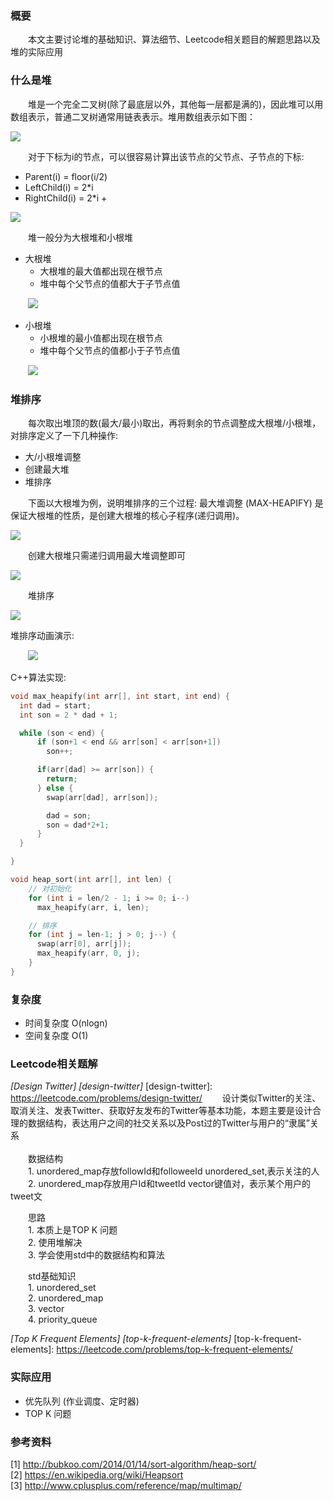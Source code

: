 ### 概要
&emsp;&emsp;本文主要讨论堆的基础知识、算法细节、Leetcode相关题目的解题思路以及堆的实际应用

### 什么是堆
&emsp;&emsp;堆是一个完全二叉树(除了最底层以外，其他每一层都是满的)，因此堆可以用数组表示，普通二叉树通常用链表表示。堆用数组表示如下图：

![](http://bubkoo.qiniudn.com/heap-and-array.png)

&emsp;&emsp;对于下标为i的节点，可以很容易计算出该节点的父节点、子节点的下标:
- Parent(i) = floor(i/2)
- LeftChild(i) = 2*i
- RightChild(i) = 2*i +

![](http://bubkoo.qiniudn.com/heap-and-array-parent-children.png)

&emsp;&emsp;堆一般分为大根堆和小根堆
- 大根堆
  - 大根堆的最大值都出现在根节点
  - 堆中每个父节点的值都大于子节点值

&emsp;&emsp;![](http://bubkoo.qiniudn.com/max-heap.png)

- 小根堆
  - 小根堆的最小值都出现在根节点
  - 堆中每个父节点的值都小于子节点值

&emsp;&emsp;![](http://bubkoo.qiniudn.com/min-heap.png)

### 堆排序
&emsp;&emsp;每次取出堆顶的数(最大/最小)取出，再将剩余的节点调整成大根堆/小根堆，对排序定义了一下几种操作:
- 大/小根堆调整
- 创建最大堆
- 堆排序

&emsp;&emsp;下面以大根堆为例，说明堆排序的三个过程: 最大堆调整 (MAX-HEAPIFY) 是保证大根堆的性质，是创建大根堆的核心子程序(递归调用)。

![](http://bubkoo.qiniudn.com/MAX%E2%80%90HEAPIFY-Procedure.png)

&emsp;&emsp;创建大根堆只需递归调用最大堆调整即可

![](http://bubkoo.qiniudn.com/building-a-heap.png)

&emsp;&emsp;堆排序

![](http://bubkoo.qiniudn.com/HeapSort.png)

堆排序动画演示:

&emsp;&emsp;![](http://bubkoo.qiniudn.com/Sorting_heapsort_anim.gif
)

C++算法实现:
```C++
void max_heapify(int arr[], int start, int end) {
  int dad = start;
  int son = 2 * dad + 1;

  while (son < end) {
      if (son+1 < end && arr[son] < arr[son+1])
        son++;

      if(arr[dad] >= arr[son]) {
        return;
      } else {
        swap(arr[dad], arr[son]);

        dad = son;
        son = dad*2+1;
      }
  }

}

void heap_sort(int arr[], int len) {
    // 对初始化
    for (int i = len/2 - 1; i >= 0; i--)
      max_heapify(arr, i, len);

    // 排序
    for (int j = len-1; j > 0; j--) {
      swap(arr[0], arr[j]);
      max_heapify(arr, 0, j);
    }
}
```

### 复杂度
- 时间复杂度 O(nlogn)
- 空间复杂度 O(1)

### Leetcode相关题解
_[Design Twitter] [design-twitter]_
[design-twitter]: https://leetcode.com/problems/design-twitter/
&emsp;&emsp;设计类似Twitter的关注、取消关注、发表Twitter、获取好友发布的Twitter等基本功能，本题主要是设计合理的数据结构，表达用户之间的社交关系以及Post过的Twitter与用户的“隶属”关系
<br/><br/>&emsp;&emsp;数据结构
<br/>&emsp;&emsp;1. unordered_map存放followId和followeeId unordered_set,表示关注的人
<br/>&emsp;&emsp;2. unordered_map存放用户Id和tweetId vector键值对，表示某个用户的tweet文

&emsp;&emsp;思路
<br/>&emsp;&emsp;1. 本质上是TOP K 问题
<br/>&emsp;&emsp;2. 使用堆解决
<br/>&emsp;&emsp;3. 学会使用std中的数据结构和算法

&emsp;&emsp;std基础知识
<br/>&emsp;&emsp;1. unordered_set
<br/>&emsp;&emsp;2. unordered_map
<br/>&emsp;&emsp;3. vector
<br/>&emsp;&emsp;4. priority_queue

_[Top K Frequent Elements] [top-k-frequent-elements]_
[top-k-frequent-elements]: https://leetcode.com/problems/top-k-frequent-elements/

### 实际应用
- 优先队列 (作业调度、定时器)
- TOP K 问题

### 参考资料
[1] http://bubkoo.com/2014/01/14/sort-algorithm/heap-sort/
<br/>[2] https://en.wikipedia.org/wiki/Heapsort
<br/>[3] http://www.cplusplus.com/reference/map/multimap/
